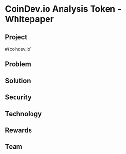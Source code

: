 # CoinDev.io Analysis Token - Whitepaper

## Project

#{coindev.io}

## Problem

## Solution

## Security

## Technology

## Rewards

## Team

